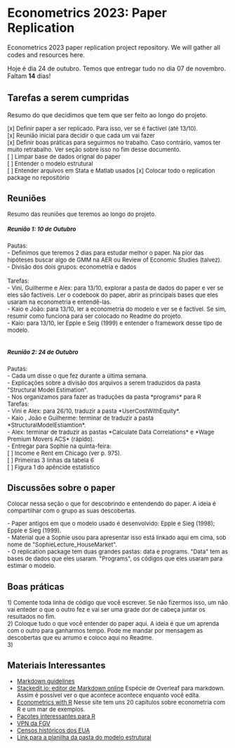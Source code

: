 
# Econometrics 2023: Paper Replication
 Econometrics 2023 paper replication project repository. We will gather all codes and resources here.

Hoje é dia 24 de outubro. Temos que entregar tudo no dia 07 de novembro. Faltam **14** dias!

 ## Tarefas a serem cumpridas
Resumo do que decidimos que tem que ser feito ao longo do projeto.

<font size = 2> 
[x] Definir paper a ser replicado. Para isso, ver se é factível (até 13/10). <br>
[x] Reunião inicial para decidir o que cada um vai fazer <br>
[x] Definir boas práticas para seguirmos no trabalho. Caso contrário, vamos ter muito retrabalho. Ver seção sobre isso no fim desse documento. <br>
[ ] Limpar base de dados orignal do paper <br>
[ ] Entender o modelo estrutural <br>
[ ] Entender arquivos em Stata e Matlab usados
[x] Colocar todo o replication package no repositório

<font>

   ## Reuniões
   Resumo das reuniões que teremos ao longo do projeto. <br>
   ##### Reunião 1: 10 de Outubro
   <font size = 2> 
   Pautas: <br>
   - Definimos que teremos 2 dias para estudar melhor o paper. Na pior das hipóteses buscar algo de GMM na AER ou Review of Economic Studies (talvez). <br>
   - Divisão dos dois grupos: econometria e dados <br>
   <br>
   Tarefas:<br>
   - Vini, Guilherme e Alex: para 13/10, explorar a pasta de dados do paper e ver se eles são factíveis. Ler o codebook do paper, abrir as principais bases que eles usaram na econometria e entendê-las. <br>
   - Kaio e João: para 13/10, ler a econometria do modelo e ver se é factível. Se sim, resumir como funciona para ser colocado no Readme do projeto. <br>
   - Kaio: para 13/10, ler Epple e Seig (1999) e entender o framework desse tipo de modelo. <br>
   <br>
   
   ##### Reunião 2: 24 de Outubro
   <font size = 2> 
   Pautas: <br>
   - Cada um disse o que fez durante a última semana. <br>
   - Explicações sobre a divisão dos arquivos a serem traduzidos da pasta "Structural Model Estimation". <br>
   - Nos organizamos para fazer as traduções da pasta *programs* para R
   <br>
   Tarefas:<br>
   - Vini e Alex: para 26/10, traduzir a pasta *UserCostWithEquity*. <br>
   - Kaio , João e Guilherme: terminar de traduzir a pasta *StructuralModelEstiamtion*. <br>
   - Alex: terminar de traduzir as pastas *Calculate Data Correlations* e *Wage Premium Movers ACS* (rápido). <br>
   - Entregar para Sophie na quinta-feira: <br>
  [ ] Income e Rent em Chicago (ver p. 975). <br>
  [ ] Primeiras 3 linhas da tabela 6 <br>
  [ ] Figura 1 do apêncide estatístico 
	  
   <br>
   
   <font>

 
   ## Discussões sobre o paper
  Colocar nessa seção o que for descobrindo e entendendo do paper. A ideia é compartilhar com o grupo as suas descobertas.
  
<font size = 2> 
- Paper antigos em que o modelo usado é desenvolvido: Epple e Sieg (1998); Epple e Sieg (1999). <br>
- Material que a Sophie usou para apresentar isso está linkado aqui em cima, sob nome de "SophieLecture_HouseMarket". <br>
- O replication package tem duas grandes pastas: data e programs. "Data" tem as bases de dados que eles usaram. "Programs", os códigos que eles usaram para estimar o modelo. 
 <font>

## Boas práticas
<font size = 2> 
1) Comente toda linha de código que você escrever. Se não fizermos isso, um não vai enteder o que o outro fez e vai ser uma grade dor de cabeça juntar os resultados no fim. <br>
2) Coloque tudo o que você entender do paper aqui. A ideia é que um aprenda com o outro para ganharmos tempo. Pode me mandar por mensagem as descobertas que eu arrumo e coloco aqui no Readme. <br>
3) 
 <font>

 ## Materiais Interessantes
 * [Markdown guidelines](https://github.com/adam-p/markdown-here/wiki/Markdown-Cheatsheet)
 * [Stackedit.io: editor de Markdown online](https://stackedit.io/app#)
  <font size = 2> Espécie de Overleaf para markdown. Assim é possível ver o que acontece acontece enquanto você edita. <font>
 * [Econometrics with R](https://www.econometrics-with-r.org/)
 <font size = 2> Nesse site tem uns 20 capítulos sobre econometria com R e um mar de exemplos. <font>
 * [Pacotes interessantes para R](https://github.com/HecVini/AwesomePackages)
 * [VPN da FGV](https://epge.fgv.br/we/TsAcad)
 * [Censos históricos dos EUA](https://usa.ipums.org/usa/index.shtml)
 * [Link para a planilha da pasta do modelo estrutural]( https://1drv.ms/x/s!Agt5TP4Y6pztg4MFCHWpbkmZAGgWwQ?e=2RZ4qD)

